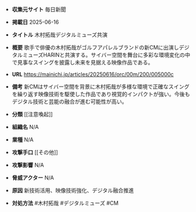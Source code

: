 - **収集元サイト**
毎日新聞

- **掲載日**
2025-06-16

- **タイトル**
木村拓哉デジタルミューズ共演

- **概要**
歌手で俳優の木村拓哉がゴルフアパレルブランドの新CMに出演しデジタルミューズHARINと共演する。サイバー空間を舞台に多彩な環境変化の中で見事なスイングを披露し未来を見据える映像作品である。

- **URL**
https://mainichi.jp/articles/20250616/orc/00m/200/005000c

- **備考**
新CMはサイバー空間を背景に木村拓哉が多様な環境で正確なスイングを繰り返す映像技術を駆使した作品であり視覚的インパクトが強い。今後もデジタル技術と芸能の融合が進む可能性が高い。

- **分類**
[[注意喚起]]

- **組織名**
N/A

- **業種**
N/A

- **攻撃手口**
[[その他]]

- **攻撃影響**
N/A

- **脅威アクター**
N/A

- **原因**
新技術活用、映像技術強化、デジタル融合推進

- **対処方法**
#木村拓哉 #デジタルミューズ #CM
